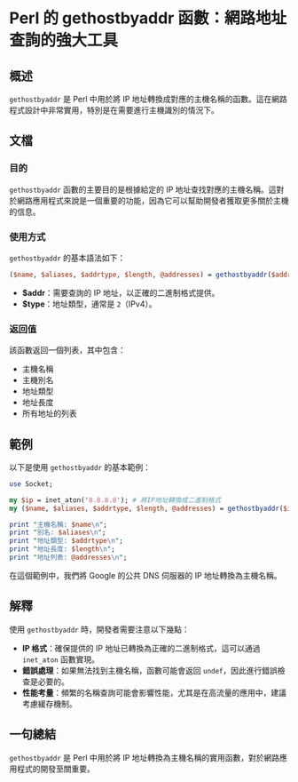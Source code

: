 <!--
Meta Description: # Perl 的 gethostbyaddr 函數：網路地址查詢的強大工具 ## 概述 `gethostbyaddr` 是 Perl 中用於將 IP 地址轉換成對應的主機名稱的函數。這在網路程式設計中非常實用，特別是在需要進行主機識別的情況下。 ## 文檔 ### 目的 `gethostbyaddr...
Meta Keywords: gethostbyaddr, perl, print, name, aliases
-->

# Perl 的 gethostbyaddr 函數：網路地址查詢的強大工具

## 概述
`gethostbyaddr` 是 Perl 中用於將 IP 地址轉換成對應的主機名稱的函數。這在網路程式設計中非常實用，特別是在需要進行主機識別的情況下。

## 文檔
### 目的
`gethostbyaddr` 函數的主要目的是根據給定的 IP 地址查找對應的主機名稱。這對於網路應用程式來說是一個重要的功能，因為它可以幫助開發者獲取更多關於主機的信息。

### 使用方式
`gethostbyaddr` 的基本語法如下：

```perl
($name, $aliases, $addrtype, $length, @addresses) = gethostbyaddr($addr, $type);
```

- **$addr**：需要查詢的 IP 地址，以正確的二進制格式提供。
- **$type**：地址類型，通常是 `2`（IPv4）。

### 返回值
該函數返回一個列表，其中包含：
- 主機名稱
- 主機別名
- 地址類型
- 地址長度
- 所有地址的列表

## 範例
以下是使用 `gethostbyaddr` 的基本範例：

```perl
use Socket;

my $ip = inet_aton('8.8.8.8'); # 將IP地址轉換成二進制格式
my ($name, $aliases, $addrtype, $length, @addresses) = gethostbyaddr($ip, AF_INET);

print "主機名稱: $name\n";
print "別名: $aliases\n";
print "地址類型: $addrtype\n";
print "地址長度: $length\n";
print "地址列表: @addresses\n";
```

在這個範例中，我們將 Google 的公共 DNS 伺服器的 IP 地址轉換為主機名稱。

## 解釋
使用 `gethostbyaddr` 時，開發者需要注意以下幾點：
- **IP 格式**：確保提供的 IP 地址已轉換為正確的二進制格式，這可以通過 `inet_aton` 函數實現。
- **錯誤處理**：如果無法找到主機名稱，函數可能會返回 `undef`，因此進行錯誤檢查是必要的。
- **性能考量**：頻繁的名稱查詢可能會影響性能，尤其是在高流量的應用中，建議考慮緩存機制。

## 一句總結
`gethostbyaddr` 是 Perl 中用於將 IP 地址轉換為主機名稱的實用函數，對於網路應用程式的開發至關重要。